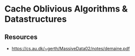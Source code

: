 # Cache Oblivious Algorithms & Datastructures 

## Resources 
  * https://cs.au.dk/~gerth/MassiveData02/notes/demaine.pdf
